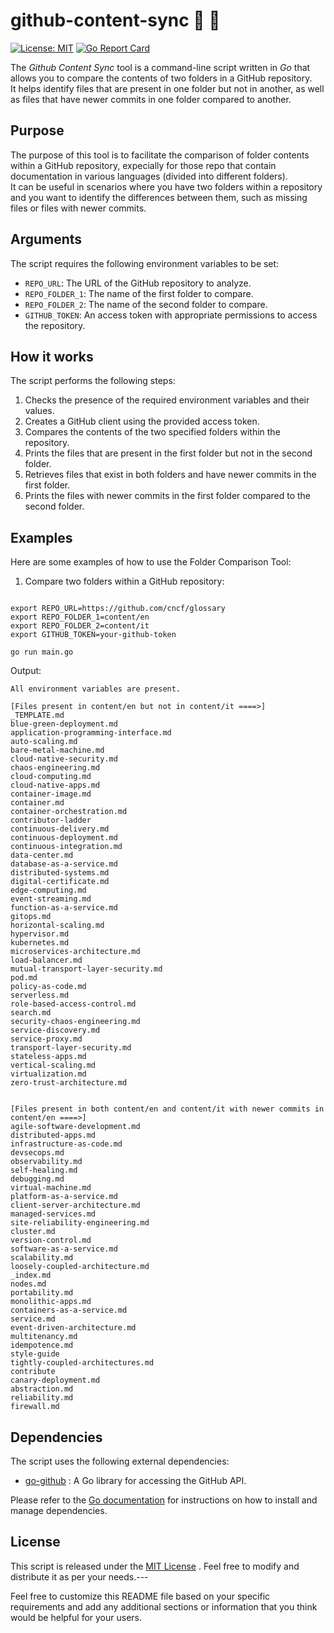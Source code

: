 # github-content-sync 🔎 📁
[![License: MIT](https://img.shields.io/badge/License-MIT-yellow.svg)](https://opensource.org/licenses/MIT)
[![Go Report Card](https://goreportcard.com/badge/github.com/r3drun3/github-content-sync)](https://goreportcard.com/report/github.com/r3drun3/github-content-sync)  

The *Github Content Sync* tool is a command-line script written in *Go* that allows you to compare the contents of two folders in a GitHub repository.  
It helps identify files that are present in one folder but not in another, as well as files that have newer commits in one folder compared to another.  
## Purpose

The purpose of this tool is to facilitate the comparison of folder contents within a GitHub repository, expecially for those repo that contain documentation in various languages (divided into different folders).  
It can be useful in scenarios where you have two folders within a repository and you want to identify the differences between them, such as missing files or files with newer commits.  
## Arguments

The script requires the following environment variables to be set: 
- `REPO_URL`: The URL of the GitHub repository to analyze. 
- `REPO_FOLDER_1`: The name of the first folder to compare. 
- `REPO_FOLDER_2`: The name of the second folder to compare. 
- `GITHUB_TOKEN`: An access token with appropriate permissions to access the repository.
## How it works

The script performs the following steps:
1. Checks the presence of the required environment variables and their values.
2. Creates a GitHub client using the provided access token.
3. Compares the contents of the two specified folders within the repository.
4. Prints the files that are present in the first folder but not in the second folder.
5. Retrieves files that exist in both folders and have newer commits in the first folder.
6. Prints the files with newer commits in the first folder compared to the second folder.
## Examples

Here are some examples of how to use the Folder Comparison Tool:
1. Compare two folders within a GitHub repository:

```shell

export REPO_URL=https://github.com/cncf/glossary
export REPO_FOLDER_1=content/en
export REPO_FOLDER_2=content/it
export GITHUB_TOKEN=your-github-token

go run main.go
```


Output:
```console
All environment variables are present.

[Files present in content/en but not in content/it ====>]
_TEMPLATE.md
blue-green-deployment.md
application-programming-interface.md
auto-scaling.md
bare-metal-machine.md
cloud-native-security.md
chaos-engineering.md
cloud-computing.md
cloud-native-apps.md
container-image.md
container.md
container-orchestration.md
contributor-ladder
continuous-delivery.md
continuous-deployment.md
continuous-integration.md
data-center.md
database-as-a-service.md
distributed-systems.md
digital-certificate.md
edge-computing.md
event-streaming.md
function-as-a-service.md
gitops.md
horizontal-scaling.md
hypervisor.md
kubernetes.md
microservices-architecture.md
load-balancer.md
mutual-transport-layer-security.md
pod.md
policy-as-code.md
serverless.md
role-based-access-control.md
search.md
security-chaos-engineering.md
service-discovery.md
service-proxy.md
transport-layer-security.md
stateless-apps.md
vertical-scaling.md
virtualization.md
zero-trust-architecture.md


[Files present in both content/en and content/it with newer commits in content/en ====>]
agile-software-development.md
distributed-apps.md
infrastructure-as-code.md
devsecops.md
observability.md
self-healing.md
debugging.md
virtual-machine.md
platform-as-a-service.md
client-server-architecture.md
managed-services.md
site-reliability-engineering.md
cluster.md
version-control.md
software-as-a-service.md
scalability.md
loosely-coupled-architecture.md
_index.md
nodes.md
portability.md
monolithic-apps.md
containers-as-a-service.md
service.md
event-driven-architecture.md
multitenancy.md
idempotence.md
style-guide
tightly-coupled-architectures.md
contribute
canary-deployment.md
abstraction.md
reliability.md
firewall.md
```  





## Dependencies

The script uses the following external dependencies: 
- [go-github](https://github.com/google/go-github) : A Go library for accessing the GitHub API.

Please refer to the [Go documentation](https://golang.org/doc/)  for instructions on how to install and manage dependencies.
## License

This script is released under the [MIT License](https://chat.openai.com/LICENSE) . Feel free to modify and distribute it as per your needs.---

Feel free to customize this README file based on your specific requirements and add any additional sections or information that you think would be helpful for your users.

